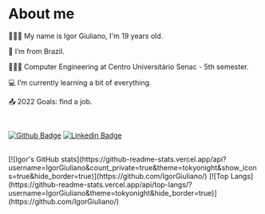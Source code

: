 # About me
  
🚶🏻‍♂️   My name is Igor Giuliano, I'm 19 years old.
  
🏡  I’m from Brazil.

👨🏻‍🎓  Computer Engineering at Centro Universitário Senac - 5th semester.

💻  I’m currently learning a bit of everything.

📤  2022 Goals: find a job.

<br>

[![Github Badge](https://img.shields.io/badge/-Github-000?style=flat-square&logo=Github&logoColor=white&link=https://github.com/IgorGiuliano/)](https://github.com/IgorGiuliano/)
[![Linkedin Badge](https://img.shields.io/badge/-LinkedIn-blue?style=flat-square&logo=Linkedin&logoColor=white&link=https://br.linkedin.com/in/igor-giuliano)](https://br.linkedin.com/in/igor-giuliano)

<br>

<div display="flex">
  [![Igor's GitHub stats](https://github-readme-stats.vercel.app/api?username=IgorGiuliano&count_private=true&theme=tokyonight&show_icons=true&hide_border=true)](https://github.com/IgorGiuliano/)
  [![Top Langs](https://github-readme-stats.vercel.app/api/top-langs/?username=IgorGiuliano&theme=tokyonight&hide_border=true)](https://github.com/IgorGiuliano/)
</div>

  
<!--
**IgorGiuliano/IgorGiuliano** is a ✨ _special_ ✨ repository because its `README.md` (this file) appears on your GitHub profile.

Here are some ideas to get you started:

- 🔭 I’m currently working on ...
- 🌱 I’m currently learning ...
- 👯 I’m looking to collaborate on ...
- 🤔 I’m looking for help with ...
- 💬 Ask me about ...
- 📫 How to reach me: ...
- 😄 Pronouns: ...
- ⚡ Fun fact: ...
-->
